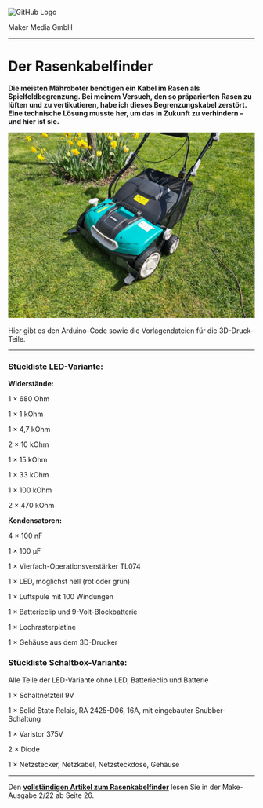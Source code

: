 ![GitHub Logo](http://www.heise.de/make/icons/make_logo.png)

Maker Media GmbH

***

# Der Rasenkabelfinder

**Die meisten Mähroboter benötigen ein Kabel im Rasen als Spielfeldbegrenzung. Bei meinem Versuch, den so präparierten Rasen zu lüften und zu vertikutieren, habe ich dieses Begrenzungskabel zerstört. Eine technische Lösung musste her, um das in Zukunft zu verhindern – und hier ist sie.**

![Rasenkabelfinder](./Rasenkabelfinder.jpg)

Hier gibt es den Arduino-Code sowie die Vorlagendateien für die 3D-Druck-Teile. 

----

### Stückliste LED-Variante:

**Widerstände:**

1 × 680 Ohm

1 × 1 kOhm

1 × 4,7 kOhm

2 × 10 kOhm

1 × 15 kOhm

1 × 33 kOhm

1 × 100 kOhm

2 × 470 kOhm

**Kondensatoren:**

4 × 100 nF

1 × 100 µF


1 × Vierfach-Operationsverstärker TL074

1 × LED, möglichst hell (rot oder grün)

1 × Luftspule mit 100 Windungen

1 × Batterieclip und 9-Volt-Blockbatterie

1 × Lochrasterplatine

1 × Gehäuse aus dem 3D-Drucker 

### Stückliste Schaltbox-Variante:

Alle Teile der LED-Variante ohne LED, Batterieclip und Batterie

1 × Schaltnetzteil 9V

1 × Solid State Relais, RA 2425-D06, 16A, mit eingebauter Snubber-Schaltung

1 × Varistor 375V

2 × Diode

1 × Netzstecker, Netzkabel, Netzsteckdose, Gehäuse

----

Den **[vollständigen Artikel zum Rasenkabelfinder](https://www.heise.de/select/make/2022/2/2125307155619074031)** lesen Sie in der Make-Ausgabe 2/22 ab Seite 26.
